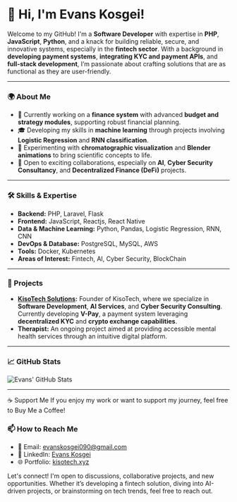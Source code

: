 # 👋 Hi, I'm Evans Kosgei!

Welcome to my GitHub! I'm a **Software Developer** with expertise in **PHP**, **JavaScript**, **Python**, and a knack for building reliable, secure, and innovative systems, especially in the **fintech sector**. With a background in **developing payment systems**, **integrating KYC and payment APIs**, and **full-stack development**, I’m passionate about crafting solutions that are as functional as they are user-friendly.

---

### 🌍 About Me
- 🔭 Currently working on a **finance system** with advanced **budget and strategy modules**, supporting robust financial planning.
- 🎓 Developing my skills in **machine learning** through projects involving **Logistic Regression** and **RNN classification**.
- 🧪 Experimenting with **chromatographic visualization** and **Blender animations** to bring scientific concepts to life.
- 🚀 Open to exciting collaborations, especially on **AI**, **Cyber Security Consultancy**, and **Decentralized Finance (DeFi)** projects.
  
---

### 🛠️ Skills & Expertise
- **Backend:** PHP, Laravel, Flask
- **Frontend:** JavaScript, Reactjs, React Native
- **Data & Machine Learning:** Python, Pandas, Logistic Regression, RNN, CNN
- **DevOps & Database:** PostgreSQL, MySQL, AWS
- **Tools:** Docker, Kubernetes
- **Areas of Interest:** Fintech, AI, Cyber Security, BlockChain

---

### 🌟 Projects
- **[KisoTech Solutions](https://kisotech.xyz):** Founder of KisoTech, where we specialize in **Software Development**, **AI Services**, and **Cyber Security Consulting**. Currently developing **V-Pay**, a payment system leveraging **decentralized KYC** and **crypto exchange capabilities**.
- **Therapist:** An ongoing project aimed at providing accessible mental health services through an intuitive digital platform.

---

### 📈 GitHub Stats
![Evans' GitHub Stats](https://github-readme-stats.vercel.app/api?username=evanskosgei&show_icons=true&theme=radical)

---

☕ Support Me
If you enjoy my work or want to support my journey, feel free to Buy Me a Coffee!

### 📫 How to Reach Me
- 📧 Email: evanskosgei090@gmail.com
- 💼 LinkedIn: [Evans Kosgei](https://www.linkedin.com/in/evans-kosgei-kibiwott/)
- 🌐 Portfolio: [kisotech.xyz](https://kisotech.xyz)

Let's connect! I'm open to discussions, collaborative projects, and new opportunities. Whether it’s developing a fintech solution, diving into AI-driven projects, or brainstorming on tech trends, feel free to reach out.
